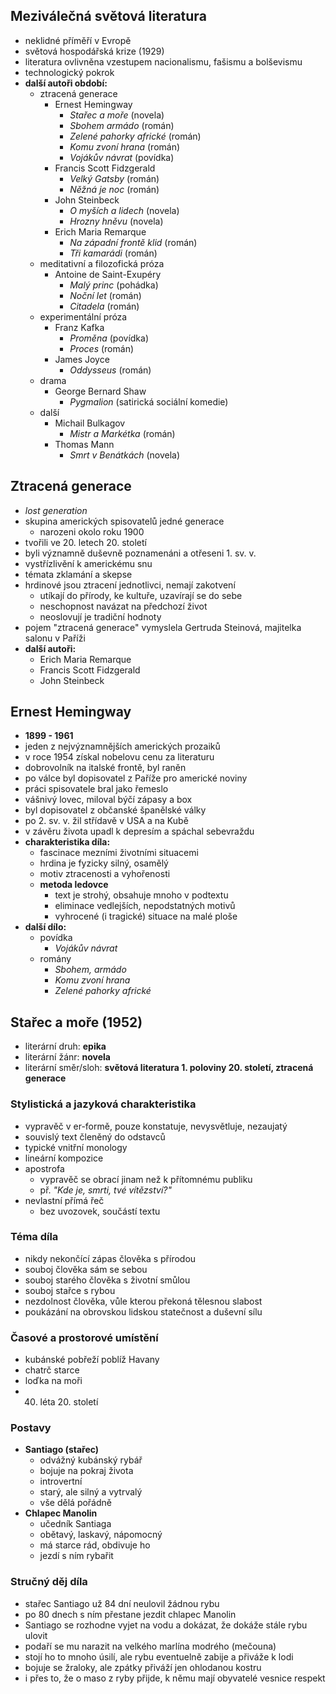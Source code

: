 ## Meziválečná světová literatura 
- neklidné příměří v Evropě
- světová hospodářská krize (1929)
- literatura ovlivněna vzestupem nacionalismu, fašismu a bolševismu
- technologický pokrok
- **další autoři období:**
	- ztracená generace
		- Ernest Hemingway
			- *Stařec a moře* (novela)
			- *Sbohem armádo* (román)
			- *Zelené pahorky africké* (román)
			- *Komu zvoní hrana* (román)
			- *Vojákův návrat* (povídka)
		- Francis Scott Fidzgerald 
			- *Velký Gatsby* (román)
			- *Něžná je noc* (román)
		- John Steinbeck
			- *O myších a lidech* (novela)
			- *Hrozny hněvu* (novela)
		- Erich Maria Remarque 
			- *Na západní frontě klid* (román)
			- *Tři kamarádi* (román)
	- meditativní a filozofická próza
		- Antoine de Saint-Exupéry
			- *Malý princ* (pohádka)
			- *Noční let* (román)
			- *Citadela* (román)
	- experimentální próza
		- Franz Kafka
			- *Proměna* (povídka)
			- *Proces* (román)
		- James Joyce
			- *Oddysseus* (román) 
	- drama
		- George Bernard Shaw
			- *Pygmalion* (satirická sociální komedie)
	- další
		- Michail Bulkagov
			- *Mistr a Markétka* (román)
		- Thomas Mann
			- *Smrt v Benátkách* (novela)
## Ztracená generace
- *lost generation*
- skupina amerických spisovatelů jedné generace
	- narozeni okolo roku 1900
- tvořili ve 20. letech 20. století
- byli významně duševně poznamenáni a otřeseni 1. sv. v.
- vystřízlivění k americkému snu
- témata zklamání a skepse
- hrdinové jsou ztracení jednotlivci, nemají zakotvení
	- utíkají do přírody, ke kultuře, uzavírají se do sebe
	- neschopnost navázat na předchozí život
	- neoslovují je tradiční hodnoty
- pojem "ztracená generace" vymyslela Gertruda Steinová, majitelka salonu v Paříži
- **další autoři:**
	- Erich Maria Remarque
	- Francis Scott Fidzgerald
	- John Steinbeck
## Ernest Hemingway
- **1899 - 1961**
- jeden z nejvýznamnějších amerických prozaiků
- v roce 1954 získal nobelovu cenu za literaturu
- dobrovolník na italské frontě, byl raněn
- po válce byl dopisovatel z Paříže pro americké noviny
- práci spisovatele bral jako řemeslo
- vášnivý lovec, miloval býčí zápasy a box
- byl dopisovatel z občanské španělské války
- po 2. sv. v. žil střídavě v USA a na Kubě
- v závěru života upadl k depresím a spáchal sebevraždu
- **charakteristika díla:**
	- fascinace mezními životními situacemi
	- hrdina je fyzicky silný, osamělý
	- motiv ztracenosti a vyhořenosti
	- **metoda ledovce**
		- text je strohý, obsahuje mnoho v podtextu
		- eliminace vedlejších, nepodstatných motivů
		- vyhrocené (i tragické) situace na malé ploše
- **další dílo:**
	- povídka
		- *Vojákův návrat*
	- romány
		- *Sbohem, armádo*
		- *Komu zvoní hrana*
		- *Zelené pahorky africké*
## Stařec a moře (1952)
- literární druh: **epika**
- literární žánr: **novela**
- literární směr/sloh: **světová literatura 1. poloviny 20. století, ztracená generace**
### Stylistická a jazyková charakteristika
- vypravěč v er-formě, pouze konstatuje, nevysvětluje, nezaujatý
- souvislý text členěný do odstavců
- typické vnitřní monology
- lineární kompozice
- apostrofa
	- vypravěč se obrací jinam než k přítomnému publiku
	- př. *"Kde je, smrti, tvé vítězství?"*
- nevlastní přímá řeč
	- bez uvozovek, součástí textu
### Téma díla
- nikdy nekončící zápas člověka s přírodou
- souboj člověka sám se sebou
- souboj starého člověka s životní smůlou
- souboj stařce s rybou
- nezdolnost člověka, vůle kterou překoná tělesnou slabost
- poukázání na obrovskou lidskou statečnost a duševní sílu
### Časové a prostorové umístění
- kubánské pobřeží poblíž Havany
- chatrč starce
- loďka na moři
- 40. léta 20. století
### Postavy
- **Santiago (stařec)**
	- odvážný kubánský rybář
	- bojuje na pokraj života
	- introvertní
	- starý, ale silný a vytrvalý
	- vše dělá pořádně
- **Chlapec Manolin**
	- učedník Santiaga
	- obětavý, laskavý, nápomocný
	- má starce rád, obdivuje ho
	- jezdí s ním rybařit
### Stručný děj díla
- stařec Santiago už 84 dní neulovil žádnou rybu
- po 80 dnech s ním přestane jezdit chlapec Manolin
- Santiago se rozhodne vyjet na vodu a dokázat, že dokáže stále rybu ulovit
- podaří se mu narazit na velkého marlína modrého (mečouna)
- stojí ho to mnoho úsilí, ale rybu eventuelně zabije a přiváže k lodi
- bojuje se žraloky, ale zpátky přiváží jen ohlodanou kostru
- i přes to, že o maso z ryby přijde, k němu mají obyvatelé vesnice respekt